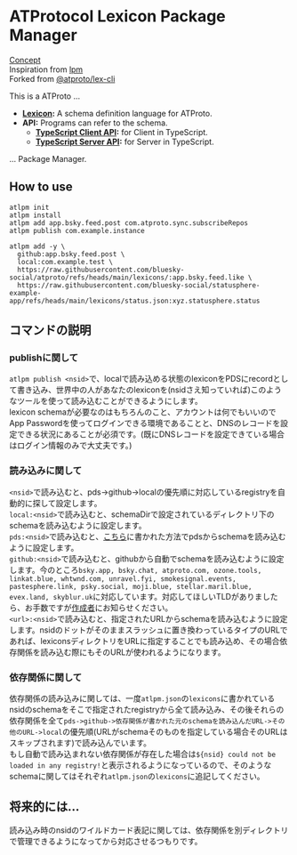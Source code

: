 # ATProtocol Lexicon Package Manager
[Concept](https://bsky.app/profile/raitako.com/post/3lgfzq3fgk22w)<br>
Inspiration from [lpm](https://github.com/tom-sherman/lpm)<br>
Forked from [@atproto/lex-cli](https://github.com/bluesky-social/atproto/blob/main/packages/lex-cli)

This is a ATProto ...

- **[Lexicon](https://atproto.com/specs/lexicon):** A schema definition language for ATProto.
- **API:** Programs can refer to the schema.
  - **[TypeScript Client API](https://github.com/bluesky-social/atproto/blob/main/packages/lex-cli):** for Client in TypeScript.
  - **[TypeScript Server API](https://github.com/bluesky-social/atproto/blob/main/packages/lex-cli):** for Server in TypeScript.

... Package Manager.

## How to use
```
atlpm init
atlpm install
atlpm add app.bsky.feed.post com.atproto.sync.subscribeRepos
atlpm publish com.example.instance

atlpm add -y \
  github:app.bsky.feed.post \
  local:com.example.test \
  https://raw.githubusercontent.com/bluesky-social/atproto/refs/heads/main/lexicons/:app.bsky.feed.like \
  https://raw.githubusercontent.com/bluesky-social/statusphere-example-app/refs/heads/main/lexicons/status.json:xyz.statusphere.status
```

## コマンドの説明
### publishに関して
`atlpm publish <nsid>`で、localで読み込める状態のlexiconをPDSにrecordとして書き込み、世界中の人があなたのlexiconを(nsidさえ知っていれば)このようなツールを使って読み込むことができるようにします。<br>
lexicon schemaが必要なのはもちろんのこと、アカウントは何でもいいのでApp Passwordを使ってログインできる環境であることと、DNSのレコードを設定できる状況にあることが必須です。(既にDNSレコードを設定できている場合はログイン情報のみで大丈夫です。)

### 読み込みに関して
`<nsid>`で読み込むと、pds->github->localの優先順に対応しているregistryを自動的に探して設定します。<br>
`local:<nsid>`で読み込むと、schemaDirで設定されているディレクトリ下のschemaを読み込むように設定します。<br>
`pds:<nsid>`で読み込むと、[こちら](https://atproto.com/ja/specs/lexicon#lexicon-publication-and-resolution)に書かれた方法でpdsからschemaを読み込むように設定します。<br>
`github:<nsid>`で読み込むと、githubから自動でschemaを読み込むように設定します。今のところ`bsky.app, bsky.chat, atproto.com, ozone.tools, linkat.blue, whtwnd.com, unravel.fyi, smokesignal.events, pastesphere.link, psky.social, moji.blue, stellar.maril.blue, evex.land, skyblur.uk`に対応しています。対応してほしいTLDがありましたら、お手数ですが[作成者](https://bsky.app/profile/raitako.com)にお知らせください。<br>
`<url>:<nsid>`で読み込むと、指定されたURLからschemaを読み込むように設定します。nsidのドットがそのままスラッシュに置き換わっているタイプのURLであれば、lexiconsディレクトリをURLに指定することでも読み込め、その場合依存関係を読み込む際にもそのURLが使われるようになります。

### 依存関係に関して
依存関係の読み込みに関しては、一度`atlpm.json`の`lexicons`に書かれているnsidのschemaをそこで指定されたregistryから全て読み込み、その後それらの依存関係を全て`pds->github->依存関係が書かれた元のschemaを読み込んだURL->その他のURL->local`の優先順(URLがschemaそのものを指定している場合そのURLはスキップされます)で読み込んでいます。<br>
もし自動で読み込まれない依存関係が存在した場合は`${nsid} could not be loaded in any registry!`と表示されるようになっているので、そのようなschemaに関してはそれぞれ`atlpm.json`の`lexicons`に追記してください。

## 将来的には...
読み込み時のnsidのワイルドカード表記に関しては、依存関係を別ディレクトリで管理できるようになってから対応させるつもりです。
